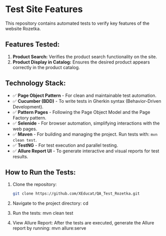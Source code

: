 # Test Site Features

This repository contains automated tests to verify key features of the website Rozetka.

## Features Tested:
1. **Product Search:** Verifies the product search functionality on the site.
2. **Product Display in Catalog:** Ensures the desired product appears correctly in the product catalog.

## Technology Stack:
- ✅ **Page Object Pattern** - For clean and maintainable test automation.
- ✅ **Cucumber (BDD)** - To write tests in Gherkin syntax (Behavior-Driven Development).
- ✅ **Pattern Pages** - Following the Page Object Model and the Page Factory pattern.
- ✅ **Selenide** - For browser automation, simplifying interactions with the web pages.
- ✅ **Maven** - For building and managing the project. Run tests with: `mvn clean test`.
- ✅ **TestNG** - For test execution and parallel testing.
- ✅ **Allure Report UI** - To generate interactive and visual reports for test results.

## How to Run the Tests:
1. Clone the repository:
   ```bash
   git clone https://github.com/XEducat/QA_Test_Rozetka.git

2. Navigate to the project directory:
   cd <project-directory>

3. Run the tests:
   mvn clean test

4. View Allure Report: After the tests are executed, generate the Allure report by running:
   mvn allure:serve
